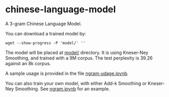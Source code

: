 # chinese-language-model

A 3-gram Chinese Language Model.

You can download a trained model by:

```shell
wget --show-progress -P 'model/' ''
```

The model will be placed at [model/](model/) directory. It is using Kneser-Ney Smoothing, and trained with a 9M corpus. The test perplexity is 39.26 against an 8k corpus.

A sample usage is provided in the file [ngram-udage.ipynb](ngram-udage.ipynb).

You can also train your own model, with either Add-k Smoothing or Kneser-Ney Smoothing. See [ngram.ipynb](ngram.ipynb) for an example.
